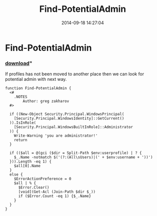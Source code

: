 ﻿---
pid:            5444
parent:         0
children:       
poster:         greg zakharov
title:          Find-PotentialAdmin
date:           2014-09-18 14:27:04
format:         posh
---

# Find-PotentialAdmin

### [download](5444.ps1)"

If profiles has not been moved to another place then we can look for potential admin with next way.

```posh
function Find-PotentialAdmin {
  <#
    .NOTES
        Author: greg zakharov
  #>
  
  if ((New-Object Security.Principal.WindowsPrincipal(
    [Security.Principal.WindowsIdentity]::GetCurrent()
  )).IsInRole(
    [Security.Principal.WindowsBuiltInRole]::Administrator
  )) {
    Write-Warning 'you are administrator!'
    return
  }
  
  if (($all = @(gci ($dir = Split-Path $env:userprofile) | ? {
    $_.Name -notmatch $('(?:(All\sUsers)|(' + $env:username + '))')
  })).Length -eq 1) {
    $all[0].Name
  }
  else {
    $ErrorActionPreference = 0
    $all | % {
      $Error.Clear()
      [void](Get-Acl (Join-Path $dir $_))
      if ($Error.Count -eq 1) {$_.Name}
    }
  }
}
```
